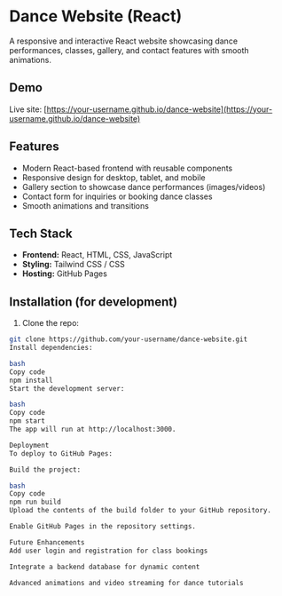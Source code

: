 # Dance Website (React)

A responsive and interactive React website showcasing dance performances, classes, gallery, and contact features with smooth animations.

## Demo

Live site: [https://your-username.github.io/dance-website](https://your-username.github.io/dance-website)

## Features

- Modern React-based frontend with reusable components
- Responsive design for desktop, tablet, and mobile
- Gallery section to showcase dance performances (images/videos)
- Contact form for inquiries or booking dance classes
- Smooth animations and transitions

## Tech Stack

- **Frontend:** React, HTML, CSS, JavaScript  
- **Styling:** Tailwind CSS / CSS  
- **Hosting:** GitHub Pages

## Installation (for development)

1. Clone the repo:

```bash
git clone https://github.com/your-username/dance-website.git
Install dependencies:

bash
Copy code
npm install
Start the development server:

bash
Copy code
npm start
The app will run at http://localhost:3000.

Deployment
To deploy to GitHub Pages:

Build the project:

bash
Copy code
npm run build
Upload the contents of the build folder to your GitHub repository.

Enable GitHub Pages in the repository settings.

Future Enhancements
Add user login and registration for class bookings

Integrate a backend database for dynamic content

Advanced animations and video streaming for dance tutorials
